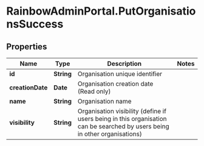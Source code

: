 # RainbowAdminPortal.PutOrganisationsSuccess

## Properties

Name | Type | Description | Notes
------------ | ------------- | ------------- | -------------
**id** | **String** | Organisation unique identifier | 
**creationDate** | **Date** | Organisation creation date (Read only) | 
**name** | **String** | Organisation name | 
**visibility** | **String** | Organisation visibility (define if users being in this organisation can be searched by users being in other organisations) | 


